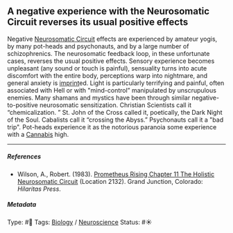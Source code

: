 ## A negative experience with the Neurosomatic Circuit reverses its usual positive effects

Negative [Neurosomatic Circuit](Neurosomatic%20Circuit.md) effects are experienced by amateur yogis, by many pot-heads and psychonauts, and by a large number of schizophrenics. The neurosomatic feedback loop, in these unfortunate cases, reverses the usual positive effects. Sensory experience becomes unpleasant (any sound or touch is painful), sensuality turns into acute discomfort with the entire body, perceptions warp into nightmare, and general anxiety is [imprint](Imprint.md)ed. Light is particularly terrifying and painful, often associated with Hell or with "mind-control” manipulated by unscrupulous enemies. Many shamans and mystics have been through similar negative-to-positive neurosomatic sensitization. Christian Scientists call it “chemicalization. ” St. John of the Cross called it, poetically, the Dark Night of the Soul. Cabalists call it “crossing the Abyss.” Psychonauts call it a "bad trip". Pot-heads experience it as the notorious paranoia some experience with a [Cannabis]() high.

---

##### References

* Wilson, A., Robert. (1983). [Prometheus Rising Chapter 11 The Holistic Neurosomatic Circuit](Prometheus%20Rising%20Chapter%2011%20The%20Holistic%20Neurosomatic%20Circuit.md) (Location 2132). Grand Junction, Colorado: *Hilaritas Press*.

##### Metadata

Type: #🔴 
Tags: [Biology]() / [Neuroscience](Neuroscience.md) 
Status: #☀️ 
